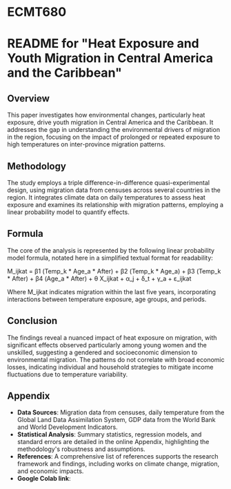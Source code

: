 # ECMT680
# README for "Heat Exposure and Youth Migration in Central America and the Caribbean"

## Overview
This paper investigates how environmental changes, particularly heat exposure, drive youth migration in Central America and the Caribbean. It addresses the gap in understanding the environmental drivers of migration in the region, focusing on the impact of prolonged or repeated exposure to high temperatures on inter-province migration patterns.

## Methodology
The study employs a triple difference-in-difference quasi-experimental design, using migration data from censuses across several countries in the region. It integrates climate data on daily temperatures to assess heat exposure and examines its relationship with migration patterns, employing a linear probability model to quantify effects.

## Formula
The core of the analysis is represented by the following linear probability model formula, notated here in a simplified textual format for readability:

M_ijkat = β1 (Temp_k * Age_a * After) + β2 (Temp_k * Age_a) + β3 (Temp_k * After) + β4 (Age_a * After) + θ X_ijkat + α_j + δ_t + γ_a + ε_ijkat

Where M_ijkat indicates migration within the last five years, incorporating interactions between temperature exposure, age groups, and periods.

## Conclusion
The findings reveal a nuanced impact of heat exposure on migration, with significant effects observed particularly among young women and the unskilled, suggesting a gendered and socioeconomic dimension to environmental migration. The patterns do not correlate with broad economic losses, indicating individual and household strategies to mitigate income fluctuations due to temperature variability.

## Appendix
- **Data Sources**: Migration data from censuses, daily temperature from the Global Land Data Assimilation System, GDP data from the World Bank and World Development Indicators.
- **Statistical Analysis**: Summary statistics, regression models, and standard errors are detailed in the online Appendix, highlighting the methodology's robustness and assumptions.
- **References**: A comprehensive list of references supports the research framework and findings, including works on climate change, migration, and economic impacts.
- **Google Colab link**:
